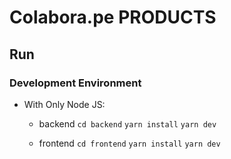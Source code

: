 # Colabora.pe PRODUCTS

## Run

### Development Environment

- With Only Node JS:

  - backend
    `cd backend`
    `yarn install`
    `yarn dev`

  - frontend
    `cd frontend`
    `yarn install`
    `yarn dev`
